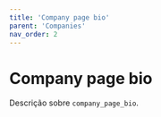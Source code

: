```yaml
---
title: 'Company page bio'
parent: 'Companies'
nav_order: 2
---
```


# Company page bio

Descrição sobre `company_page_bio`.
